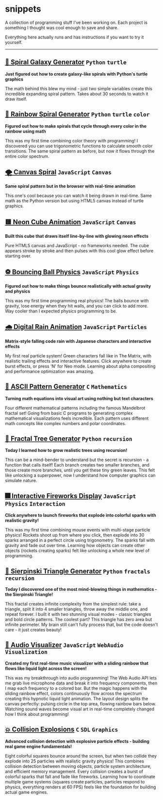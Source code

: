 # snippets

A collection of programming stuff I've been working on. Each project is something I thought was cool enough to save and share.

Everything here actually runs and has instructions if you want to try it yourself.

---

## [🐍 Spiral Galaxy Generator](python/spirals) `Python` `turtle`
**Just figured out how to create galaxy-like spirals with Python's turtle graphics**

The math behind this blew my mind - just two simple variables create this incredible expanding spiral pattern. Takes about 30 seconds to watch it draw itself.

## [🌈 Rainbow Spiral Generator](python/rainbow_spiral) `Python` `turtle` `color`
**Figured out how to make spirals that cycle through every color in the rainbow using math**

This was my first time combining color theory with programming! I discovered you can use trigonometric functions to calculate smooth color transitions. The same spiral pattern as before, but now it flows through the entire color spectrum.

## [🌪️ Canvas Spiral](javascript/spirals) `JavaScript` `Canvas`
**Same spiral pattern but in the browser with real-time animation**

This one's cool because you can watch it being drawn in real-time. Same math as the Python version but using HTML5 canvas instead of turtle graphics.

## [🟨 Neon Cube Animation](javascript/neon_cube) `JavaScript` `Canvas`
**Built this cube that draws itself line-by-line with glowing neon effects**

Pure HTML5 canvas and JavaScript - no frameworks needed. The cube appears stroke by stroke and then pulses with this cool glow effect before starting over.

## [⚽ Bouncing Ball Physics](javascript/bouncing_ball) `JavaScript` `Physics`
**Figured out how to make things bounce realistically with actual gravity and physics**

This was my first time programming real physics! The balls bounce with gravity, lose energy when they hit walls, and you can click to add more. Way cooler than I expected physics programming to be.

## [🌧️ Digital Rain Animation](javascript/digital_rain) `JavaScript` `Particles`
**Matrix-style falling code rain with Japanese characters and interactive effects**

My first real particle system! Green characters fall like in The Matrix, with realistic trailing effects and interactive features. Click anywhere to create burst effects, or press 'N' for Neo mode. Learning about alpha compositing and performance optimization was amazing.

## [🎨 ASCII Pattern Generator](c/ascii_patterns) `C` `Mathematics`
**Turning math equations into visual art using nothing but text characters**

Four different mathematical patterns including the famous Mandelbrot fractal set! Going from basic C programs to generating complex mathematical visualizations feels incredible. Each pattern uses different math concepts like complex numbers and polar coordinates.

## [🌳 Fractal Tree Generator](python/fractal_tree) `Python` `recursion`
**Today I learned how to grow realistic trees using recursion!**

This can be a mind-bender to understand but the secret is recursion - a function that calls itself! Each branch creates two smaller branches, and those create more branches, until you get these tiny green leaves. This felt like unlocking a superpower, now I understand how computer graphics can simulate nature.

## [🎆 Interactive Fireworks Display](javascript/fireworks_display) `JavaScript` `Physics` `Interaction`
**Click anywhere to launch fireworks that explode into colorful sparks with realistic gravity!**

This was my first time combining mouse events with multi-stage particle physics! Rockets shoot up from where you click, then explode into 30 sparks arranged in a perfect circle using trigonometry. The sparks fall with gravity and fade out over time. Learning how objects can create other objects (rockets creating sparks) felt like unlocking a whole new level of programming.

## [🔺 Sierpinski Triangle Generator](python/sierpinski_triangle) `Python` `fractals` `recursion`
**Today I discovered one of the most mind-blowing things in mathematics - the Sierpinski Triangle!**

This fractal creates infinite complexity from the simplest rule: take a triangle, split it into 4 smaller triangles, throw away the middle one, and repeat forever. I built it with two stunning visual modes - classic triangles and bold circle patterns. The coolest part? This triangle has zero area but infinite perimeter. My brain still can't fully process that, but the code doesn't care - it just creates beauty!

## [🎵 Audio Visualizer](javascript/audio_visualizer) `JavaScript` `WebAudio` `Visualization`
**Created my first real-time music visualizer with a sliding rainbow that flows like liquid light across the screen!**

This was my breakthrough into audio programming! The Web Audio API lets me grab live microphone data and break it into frequency components, then I map each frequency to a colored bar. But the magic happens with the sliding rainbow effect, colors continuously flow across the spectrum creating this hypnotic liquid light animation. The layout design splits the canvas perfectly: pulsing circle in the top area, flowing rainbow bars below. Watching sound waves become visual art in real-time completely changed how I think about programming!

## [💥 Collision Explosions](c/pixel_renderer) `C` `SDL` `Graphics`
**Advanced collision detection with explosive particle effects - building real game engine fundamentals!**

Eight colorful squares bounce around the screen, but when two collide they explode into 25 particles with realistic gravity physics! This combines collision detection between moving objects, particle system architecture, and efficient memory management. Every collision creates a burst of colorful sparks that fall and fade like fireworks. Learning how to coordinate multiple game systems (squares create particles, particles respond to physics, everything renders at 60 FPS) feels like the foundation for building actual game engines.
